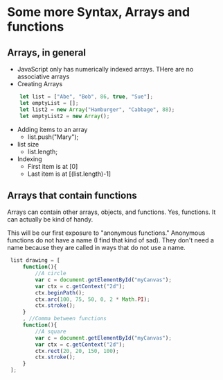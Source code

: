 # Some more Syntax, Arrays and functions

## Arrays, in general

* JavaScript only has numerically indexed arrays. THere are no associative arrays
* Creating Arrays

```javascript
    let list = ["Abe", "Bob", 86, true, "Sue"];
    let emptyList = [];
    let list2 = new Array("Hamburger", "Cabbage", 88);
    let emptyList2 = new Array();
```
 * Adding items to an array
   * list.push("Mary");
 * list size
   * list.length;
 * Indexing
   * First item is at [0]
   * Last item is at [(list.length)-1]
  
  ## Arrays that contain functions

  Arrays can contain other arrays, objects, and functions.  Yes, functions.  It can actually be kind of handy.

  This will be our first exposure to "anonymous functions."  Anonymous functions do not have a name (I find that kind of sad).  They don't need a name because they are called in ways that do not use a name.

  ```javascript
   list drawing = [
       function(){
           //A circle
           var c = document.getElementById("myCanvas");
           var ctx = c.getContext("2d");
           ctx.beginPath();
           ctx.arc(100, 75, 50, 0, 2 * Math.PI);
           ctx.stroke();
       }
       , //Comma between functions
       function(){
           //A square
           var c = document.getElementById("myCanvas");
           var ctx = c.getContext("2d");
           ctx.rect(20, 20, 150, 100);
           ctx.stroke();
       }
   ];
  ```